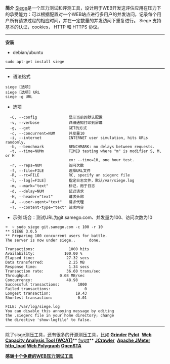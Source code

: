 **简介**
[Siege](http://www.joedog.org/siege-home/)是一个压力测试和评测工具，设计用于WEB开发这评估应用在压力下的承受能力：可以根据配置对一个WEB站点进行多用户的并发访问，记录每个用户所有请求过程的相应时间，并在一定数量的并发访问下重复进行。 Siege 支持基本的认证，cookies， HTTP 和 HTTPS 协议。
___
**安装**
- debian/ubuntu
```
sudo apt-get install siege
```
___

- 语法格式
```
siege [选项]
siege [选项] URL
siege -g URL
```
- 选项
```
  -C, --config              显示当前的默认配置
  -v, --verbose             详细通知打印到屏幕
  -g, --get                 GET的方式
  -c, --concurrent=NUM      并发量10
  -i, --internet            INTERNET user simulation, hits URLs randomly.
  -b, --benchmark           BENCHMARK: no delays between requests.
  -t, --time=NUMm           TIMED testing where "m" is modifier S, M, or H
                            ex: --time=1H, one hour test.
  -r, --reps=NUM            访问次数
  -f, --file=FILE           选择URL文件
  -R, --rc=FILE             RC, specify an siegerc file
  -l, --log[=FILE]          指定日志文件，默认/var/siege.log
  -m, --mark="text"         标记，用于日志
  -d, --delay=NUM           延迟请求
  -H, --header="text"       请求头部
  -A, --user-agent="text"   请求代理
  -T, --content-type="text" 请求内容
```

- 示例
场合：测试URL为git.samego.com、并发量为100、访问次数为10

```
➜  ~ sudo siege git.samego.com -c 100 -r 10
** SIEGE 3.0.5
** Preparing 100 concurrent users for battle.
The server is now under siege..      done.

Transactions:		        1000 hits
Availability:		      100.00 %
Elapsed time:		       27.32 secs
Data transferred:	        2.25 MB
Response time:		        1.34 secs
Transaction rate:	       36.60 trans/sec
Throughput:		        0.08 MB/sec
Concurrency:		       48.98
Successful transactions:        1000
Failed transactions:	           0
Longest transaction:	       19.43
Shortest transaction:	        0.01
 
FILE: /var/log/siege.log
You can disable this annoying message by editing
the .siegerc file in your home directory; change
the directive 'show-logfile' to false.
```
____
除了sisge测压工具，还有很多的开源测压工具，比如
**[Grinder](http://grinder.sourceforge.net/)**
**[Pylot](http://www.pylot.org/)** 
[**Web Capacity Analysis Tool (WCAT)**](http://www.iis.net/community/default.aspx?tabid=34&i=1466&g=6)**
[fwptt](http://fwptt.sourceforge.net/index.html)**
**[JCrawler](http://jcrawler.sourceforge.net/)** 
**[Apache JMeter](http://jakarta.apache.org/jmeter/)**
**[http_load](http://www.acme.com/software/http_load/)**
**[Web Polygraph](http://www.web-polygraph.org/)**
**[OpenSTA](http://opensta.org/)**

**感谢[十个免费的WEB压力测试工具](http://coolshell.cn/articles/2589.html)**









